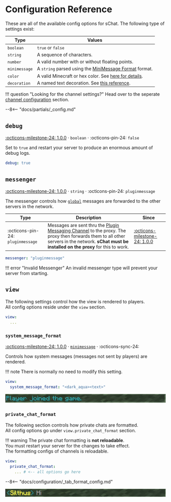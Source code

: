 # Configuration Reference

These are all of the available config options for sChat. The following type of settings exist:

| Type | Values |
| ---- | ------ |
| `boolean` | `true` or `false` |
| `string` | A sequence of characters. |
| `number` | A valid number with or without floating points. |
| `minimessage` | A `string` parsed using the [MiniMessage Format][minimessage] format. |
| `color` | A valid Minecraft or hex color. See [here for details][color]. |
| `decoration` | A named text decoration. See [this reference][decoration]. |

!!! question "Looking for the channel settings?"
    Head over to the seperate [channel configuration][channels] section.

--8<-- "docs/partials/_config.md"

## `debug`

[:octicons-milestone-24: 1.0.0][1.0.0] · `boolean` · :octicons-pin-24: `false`

Set to `true` and restart your server to produce an enormous amount of debug logs.

```yaml
debug: true
```

## `messenger`

[:octicons-milestone-24: 1.0.0][1.0.0] · `string` · :octicons-pin-24: `pluginmessage`

The messenger controls how [`global`][channels] messages are forwarded to the other servers in the network.

| Type | Description | Since |
| ---- | ----------- | ----- |
| :octicons-pin-24: `pluginmessage` | Messages are sent thru the [Plugin Messaging Channel][pluginmessage] to the proxy. The proxy then forwards them to all other servers in the network. **sChat must be installed on the proxy** for this to work. | [:octicons-milestone-24: 1.0.0][1.0.0] |

```yaml
messenger: "pluginmessage"
```

!!! error "Invalid Messenger"
    An invalid messenger type will prevent your server from starting.

## `view`

The following settings control how the view is rendered to players.  
All config options reside under the `view` section.

```yaml
view:
  ...
```

### `system_message_format`

[:octicons-milestone-24: 1.0.0][1.0.0] · [`minimessage`][minimessage] · :octicons-sync-24:

Controls how system messages (messages not sent by players) are rendered.  

!!! note
    There is normally no need to modify this setting.

```yaml
view:
  system_message_format: "<dark_aqua><text>"
```

[![System Message Format](images/system_message_format.png)](https://webui.adventure.kyori.net/?mode=chat_closed&input=%3Cdark_aqua%3EPlayer%20joined%20the%20game.&bg=grass&st=%7B%22channel_name%22%3A%22Global%22%2C%22text%22%3A%22Hi%22%2C%22channel_key%22%3A%22global%22%2C%22source_name%22%3A%22Silthus%22%2C%22source_display_name%22%3A%22Silthus%22%7D)

### `private_chat_format`

The following section controls how private chats are formatted.  
All config options go under `view.private_chat_format` section.

!!! warning
    The private chat formatting is **not reloadable**.  
    You must restart your server for the changes to take effect.  
    The formatting configs of channels is reloadable.

```yaml
view:
  private_chat_format:
    ... # <-- all options go here
```

--8<-- "docs/configuration/_tab_format_config.md"

[![Private Chat Message Format](images/private_chat-message_format.png)](https://webui.adventure.kyori.net/?mode=chat_closed&input=%3Cdark_aqua%3E%3C%3Cyellow%3E%3Csource_display_name%3E%3Cdark_aqua%3E%3E%20%3Cgray%3E%3Ctext%3E&bg=grass&st=%7B%22channel_name%22%3A%22Global%22%2C%22text%22%3A%22Hi%22%2C%22channel_key%22%3A%22global%22%2C%22source_name%22%3A%22Silthus%22%2C%22source_display_name%22%3A%22Silthus%22%7D)

[channels]: channels.md
[minimessage]: minimessage.md
[next]: https://github.com/sVoxelDev/sChat/releases/latest
[1.0.0]: https://github.com/sVoxelDev/sChat/releases/tag/1.0.0
[pluginmessage]: https://www.spigotmc.org/wiki/bukkit-bungee-plugin-messaging-channel/
[color]: minimessage.md#color
[decoration]: minimessage.md#decoration